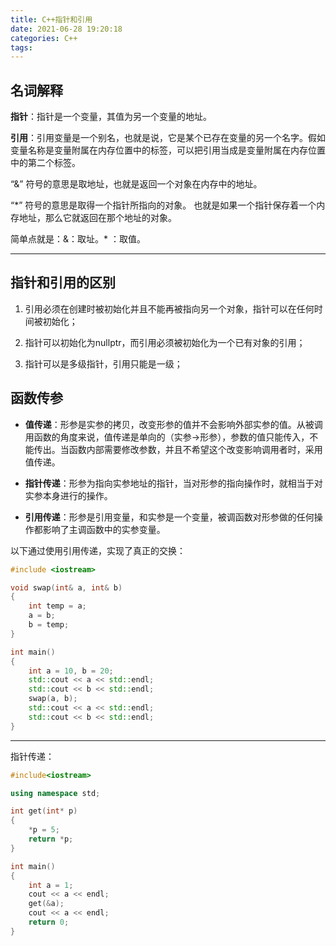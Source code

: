 ```yaml
---
title: C++指针和引用
date: 2021-06-28 19:20:18
categories: C++
tags:
---
```

## 名词解释

**指针**：指针是一个变量，其值为另一个变量的地址。

**引用**：引用变量是一个别名，也就是说，它是某个已存在变量的另一个名字。假如变量名称是变量附属在内存位置中的标签，可以把引用当成是变量附属在内存位置中的第二个标签。

“&” 符号的意思是取地址，也就是返回一个对象在内存中的地址。

“*” 符号的意思是取得一个指针所指向的对象。 也就是如果一个指针保存着一个内存地址，那么它就返回在那个地址的对象。

简单点就是：&：取址。* ：取值。

---

## 指针和引用的区别

1. 引用必须在创建时被初始化并且不能再被指向另一个对象，指针可以在任何时间被初始化；

2. 指针可以初始化为nullptr，而引用必须被初始化为一个已有对象的引用；

3. 指针可以是多级指针，引用只能是一级；

## 函数传参

* **值传递**：形参是实参的拷贝，改变形参的值并不会影响外部实参的值。从被调用函数的角度来说，值传递是单向的（实参->形参），参数的值只能传入，不能传出。当函数内部需要修改参数，并且不希望这个改变影响调用者时，采用值传递。

* **指针传递**：形参为指向实参地址的指针，当对形参的指向操作时，就相当于对实参本身进行的操作。

* **引用传递**：形参是引用变量，和实参是一个变量，被调函数对形参做的任何操作都影响了主调函数中的实参变量。

以下通过使用引用传递，实现了真正的交换：
```c++
#include <iostream>

void swap(int& a, int& b)
{
	int temp = a;
	a = b;
	b = temp;
}

int main()
{
	int a = 10, b = 20;
	std::cout << a << std::endl;
	std::cout << b << std::endl;
	swap(a, b);
	std::cout << a << std::endl;
	std::cout << b << std::endl;
}
```

---
指针传递：
```c++
#include<iostream>

using namespace std;

int get(int* p)
{
    *p = 5;
    return *p;
}

int main()
{
    int a = 1;
    cout << a << endl;
    get(&a);
    cout << a << endl;
    return 0;
}
```